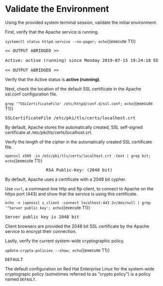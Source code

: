 # Validate the Environment 
Using the provided system terminal session, validate the initial environment.   

First, verify that the Apache service is running.   

`systemctl status httpd.service --no-pager; echo`{{execute T1}}

<pre class="file">
<< OUTPUT ABRIDGED >>

Active: active (running) since Monday 2019-07-15 19:24:18 EDT; 3h 59min left

<< OUTPUT ABRIDGED >>
</pre>

Verify that the Active status is __active (running)__.   

Next, check the location of the default SSL certificate in the Apache 
ssl.conf configuration file.   

`grep '^SSLCertificateFile' /etc/httpd/conf.d/ssl.conf; echo`{{execute T1}}

<pre class="file">
SSLCertificateFile /etc/pki/tls/certs/localhost.crt
</pre>

By default, Apache stores the automatically created, SSL self-signed
certificate at /etc/pki/tls/certs/localhost.crt.   

Verify the length of the cipher in the automatically created SSL certificate 
file.    

`openssl x509 -in /etc/pki/tls/certs/localhost.crt -text | grep bit; echo`{{execute T1}}

<pre class="file">
                RSA Public-Key: (2048 bit)
</pre>

By default, Apache uses a certificate with a 2048 bit cypher.   

Use `curl`, a command-line http and ftp client, to connect to Apache on the 
https port (443) and show that the service is using this certificate.   

`echo -n |openssl s_client -connect localhost:443 2>/dev/null | grep '^Server public key'; echo`{{execute T1}}

<pre class="file">
Server public key is 2048 bit
</pre>

Client browsers are provided the 2048 bit SSL certificate by the Apache service
to encrypt their connection.   

Lastly, verify the current system-wide cryptographic policy.   

`update-crypto-policies --show; echo`{{execute T1}}

<pre class="file">
DEFAULT
</pre>

The default configuration on Red Hat Enterprise Linux for the system-wide
cryptograpic policy (sometimes referred to as "crypto policy") is a
policy named `DEFAULT`.

